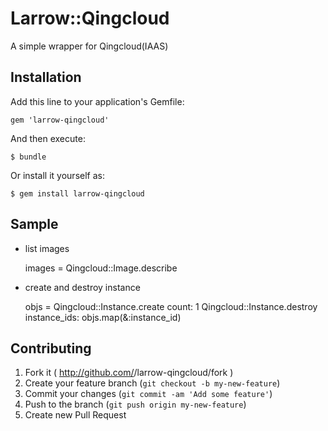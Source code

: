 # Larrow::Qingcloud

A simple wrapper for Qingcloud(IAAS)

## Installation

Add this line to your application's Gemfile:

    gem 'larrow-qingcloud'

And then execute:

    $ bundle

Or install it yourself as:

    $ gem install larrow-qingcloud

## Sample

* list images

    images = Qingcloud::Image.describe

* create and destroy instance

    objs = Qingcloud::Instance.create count: 1
    Qingcloud::Instance.destroy instance_ids: objs.map(&:instance_id)

## Contributing

1. Fork it ( http://github.com/<my-github-username>/larrow-qingcloud/fork )
2. Create your feature branch (`git checkout -b my-new-feature`)
3. Commit your changes (`git commit -am 'Add some feature'`)
4. Push to the branch (`git push origin my-new-feature`)
5. Create new Pull Request
